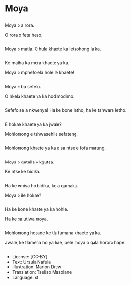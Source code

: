 # Moya

##
Moya o a rora.

O rora o feta heso.

##
Moya o matla. O hula khaete ka letsohong la ka.

##
Ke matha ka mora khaete ya ka.

Moya o mphefolela hole le khaete!

##
Moya e ba sefefo.

O nkela khaete ya ka hodimodimo.

##
Sefefo se a nkwenya! Ha ke bone letho, ha ke tshware letho.

##
E hokae khaete ya ka jwale?

Mohlomong e tshwasehile sefateng.

##
Mohlomong khaete ya ka e sa ntse e fofa marung.

##
Moya o qetella o kgutsa.

Ke ntse ke bidika.

##
Ha ke emisa ho bidika, ke a qamaka.

Moya o ile hokae?

##
Ha ke bone khaete ya ka hohle.

Ha ke sa utlwa moya.

##
Mohlomong hosane ke tla fumana khaete ya ka.

Jwale, ke tlameha ho ya hae, pele moya o qala horora hape.

##
* License: [CC-BY]
* Text: Ursula Nafula
* Illustration: Marion Drew
* Translation: Tseliso Masolane
* Language: st

